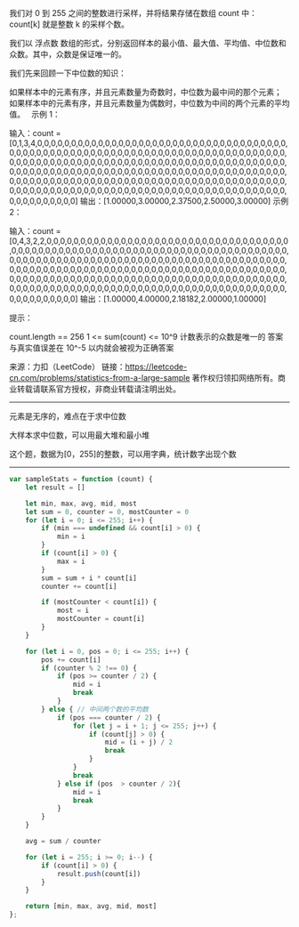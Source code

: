 我们对 0 到 255 之间的整数进行采样，并将结果存储在数组 count 中：count[k] 就是整数 k 的采样个数。

我们以 浮点数 数组的形式，分别返回样本的最小值、最大值、平均值、中位数和众数。其中，众数是保证唯一的。

我们先来回顾一下中位数的知识：

如果样本中的元素有序，并且元素数量为奇数时，中位数为最中间的那个元素；
如果样本中的元素有序，并且元素数量为偶数时，中位数为中间的两个元素的平均值。
 
示例 1：

输入：count = [0,1,3,4,0,0,0,0,0,0,0,0,0,0,0,0,0,0,0,0,0,0,0,0,0,0,0,0,0,0,0,0,0,0,0,0,0,0,0,0,0,0,0,0,0,0,0,0,0,0,0,0,0,0,0,0,0,0,0,0,0,0,0,0,0,0,0,0,0,0,0,0,0,0,0,0,0,0,0,0,0,0,0,0,0,0,0,0,0,0,0,0,0,0,0,0,0,0,0,0,0,0,0,0,0,0,0,0,0,0,0,0,0,0,0,0,0,0,0,0,0,0,0,0,0,0,0,0,0,0,0,0,0,0,0,0,0,0,0,0,0,0,0,0,0,0,0,0,0,0,0,0,0,0,0,0,0,0,0,0,0,0,0,0,0,0,0,0,0,0,0,0,0,0,0,0,0,0,0,0,0,0,0,0,0,0,0,0,0,0,0,0,0,0,0,0,0,0,0,0,0,0,0,0,0,0,0,0,0,0,0,0,0,0,0,0,0,0,0,0,0,0,0,0,0,0,0,0,0,0,0,0,0,0,0,0,0,0,0,0,0,0,0,0,0,0,0,0,0,0,0,0,0,0,0,0]
输出：[1.00000,3.00000,2.37500,2.50000,3.00000]
示例 2：

输入：count = [0,4,3,2,2,0,0,0,0,0,0,0,0,0,0,0,0,0,0,0,0,0,0,0,0,0,0,0,0,0,0,0,0,0,0,0,0,0,0,0,0,0,0,0,0,0,0,0,0,0,0,0,0,0,0,0,0,0,0,0,0,0,0,0,0,0,0,0,0,0,0,0,0,0,0,0,0,0,0,0,0,0,0,0,0,0,0,0,0,0,0,0,0,0,0,0,0,0,0,0,0,0,0,0,0,0,0,0,0,0,0,0,0,0,0,0,0,0,0,0,0,0,0,0,0,0,0,0,0,0,0,0,0,0,0,0,0,0,0,0,0,0,0,0,0,0,0,0,0,0,0,0,0,0,0,0,0,0,0,0,0,0,0,0,0,0,0,0,0,0,0,0,0,0,0,0,0,0,0,0,0,0,0,0,0,0,0,0,0,0,0,0,0,0,0,0,0,0,0,0,0,0,0,0,0,0,0,0,0,0,0,0,0,0,0,0,0,0,0,0,0,0,0,0,0,0,0,0,0,0,0,0,0,0,0,0,0,0,0,0,0,0,0,0,0,0,0,0,0,0,0,0,0,0,0,0]
输出：[1.00000,4.00000,2.18182,2.00000,1.00000]
 

提示：

count.length == 256
1 <= sum(count) <= 10^9
计数表示的众数是唯一的
答案与真实值误差在 10^-5 以内就会被视为正确答案

来源：力扣（LeetCode）
链接：https://leetcode-cn.com/problems/statistics-from-a-large-sample
著作权归领扣网络所有。商业转载请联系官方授权，非商业转载请注明出处。

----

元素是无序的，难点在于求中位数

大样本求中位数，可以用最大堆和最小堆

这个题，数据为[0，255]的整数，可以用字典，统计数字出现个数

----

```javascript
var sampleStats = function (count) {
    let result = []

    let min, max, avg, mid, most
    let sum = 0, counter = 0, mostCounter = 0
    for (let i = 0; i <= 255; i++) {
        if (min === undefined && count[i] > 0) {
            min = i
        }
        if (count[i] > 0) {
            max = i
        }
        sum = sum + i * count[i]
        counter += count[i]

        if (mostCounter < count[i]) {
            most = i
            mostCounter = count[i]
        }
    }

    for (let i = 0, pos = 0; i <= 255; i++) {
        pos += count[i]
        if (counter % 2 !== 0) {
            if (pos >= counter / 2) {
                mid = i
                break
            }
        } else { // 中间两个数的平均数
            if (pos === counter / 2) {
                for (let j = i + 1; j <= 255; j++) {
                    if (count[j] > 0) {
                        mid = (i + j) / 2
                        break
                    }
                }
                break
            } else if (pos  > counter / 2){
                mid = i
                break
            }
        }
    }

    avg = sum / counter

    for (let i = 255; i >= 0; i--) {
        if (count[i] > 0) {
            result.push(count[i])
        }
    }

    return [min, max, avg, mid, most]
};
```
